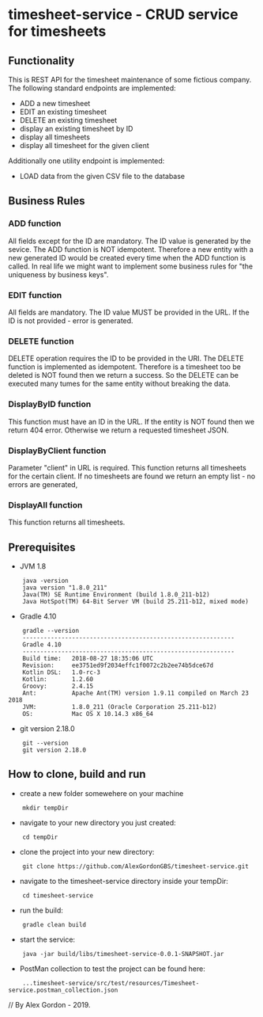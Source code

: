 # timesheet-service - CRUD service for timesheets

## Functionality

<p> This is REST API for the timesheet maintenance of some fictious company. The following standard endpoints are implemented: </p>
   
   * ADD a new timesheet
   * EDIT an existing timesheet
   * DELETE an existing timesheet
   * display an existing timesheet by ID
   * display all timesheets
   * display all timesheet for the given client

<p> Additionally one utility endpoint is implemented: </p>

   * LOAD data from the given CSV file to the database

## Business Rules

### ADD function
<p> All fields except for the ID are mandatory. The ID value is generated by the sevice. The ADD function is NOT idempotent.
Therefore a new entity with a new generated ID would be created every time when the ADD function is called. In real life we might want to implement some
business rules for "the uniqueness by business keys". </p>

### EDIT function
<p> All fields are mandatory. The ID value MUST be provided in the URL. If the ID is not provided - error is generated. </p>

### DELETE function
<p>DELETE operation requires the ID to be provided in the URI. The DELETE function is implemented as idempotent.
Therefore is a timesheet too be deleted is NOT found then we return a success. So the DELETE can be executed many tumes
for the same entity without breaking the data.</p>

### DisplayByID function
<p>This function must have an ID in the URL. If the entity is NOT found then we return 404 error. Otherwise we return
a requested timesheet JSON. </p>

### DisplayByClient function
<P>Parameter "client" in URL is required. This function returns all timesheets for the certain client. If no timesheets 
are found we return an empty list - no errors are generated,</p>

### DisplayAll function
<P>This function returns all timesheets.</p>

## Prerequisites
* JVM 1.8
```
    java -version
    java version "1.8.0_211"
    Java(TM) SE Runtime Environment (build 1.8.0_211-b12)
    Java HotSpot(TM) 64-Bit Server VM (build 25.211-b12, mixed mode)
```
* Gradle 4.10
```
    gradle --version
    ------------------------------------------------------------
    Gradle 4.10
    ------------------------------------------------------------
    Build time:   2018-08-27 18:35:06 UTC
    Revision:     ee3751ed9f2034effc1f0072c2b2ee74b5dce67d
    Kotlin DSL:   1.0-rc-3
    Kotlin:       1.2.60
    Groovy:       2.4.15
    Ant:          Apache Ant(TM) version 1.9.11 compiled on March 23 2018
    JVM:          1.8.0_211 (Oracle Corporation 25.211-b12)
    OS:           Mac OS X 10.14.3 x86_64
```
* git version 2.18.0
```
    git --version
    git version 2.18.0
```
## How to clone, build and run
* create a new folder somewehere on your machine
```
    mkdir tempDir
```
* navigate to your new directory you just created:
```
    cd tempDir
```
* clone the project into your new directory:
```
    git clone https://github.com/AlexGordonGBS/timesheet-service.git
```
* navigate to the timesheet-service directory inside your tempDir:
```
    cd timesheet-service
```
* run the build:
```
    gradle clean build
```
* start the service:
```
    java -jar build/libs/timesheet-service-0.0.1-SNAPSHOT.jar
```
* PostMan collection to test the project can be found here:
```
    ...timesheet-service/src/test/resources/Timesheet-service.postman_collection.json
```

// By Alex Gordon - 2019.
